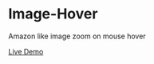 # Image-Hover

Amazon like image zoom on mouse hover 

<a href="https://image-hoverz.netlify.app/"> Live Demo</a>
